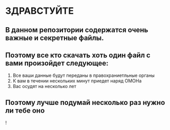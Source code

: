 # ЗДРАВСТУЙТЕ
## В данном репозитории содержатся очень важные и секретные файлы. 
## Поэтому все кто скачать хоть один файл с вами произойдет следующее:
  1. Все ваши данные будут переданы в правохраниетльные органы
  2. К вам в течении нескольких минут приедет наряд ОМОНа
  3. Вас осудят на несколько лет
## Поэтому лучше подумай несколько раз нужно ли тебе оно
!

